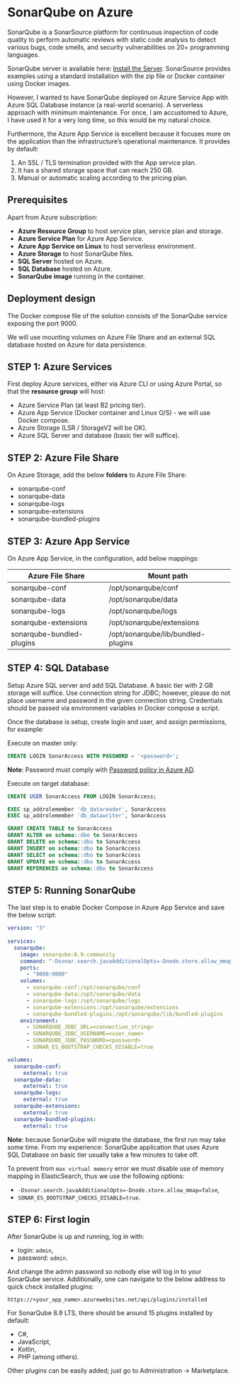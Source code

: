 # SonarQube on Azure

SonarQube is a SonarSource platform for continuous inspection of code quality to perform automatic reviews with static code analysis to detect various bugs, code smells, and security vulnerabilities on 20+ programming languages. 

SonarQube server is available here: [Install the Server](https://docs.sonarqube.org/latest/setup/install-server/). SonarSource provides examples using a standard installation with the zip file or Docker container using Docker images.

However, I wanted to have SonarQube deployed on Azure Service App with Azure SQL Database instance (a real-world scenario). A serverless approach with minimum maintenance. For once, I am accustomed to Azure, I have used it for a very long time, so this would be my natural choice.

Furthermore, the Azure App Service is excellent because it focuses more on the application than the infrastructure’s operational maintenance. It provides by default:

1. An SSL / TLS termination provided with the App service plan.
1. It has a shared storage space that can reach 250 GB.
1. Manual or automatic scaling according to the pricing plan.

## Prerequisites

Apart from Azure subscription:

- **Azure Resource Group** to host service plan, service plan and storage.
- **Azure Service Plan** for Azure App Service.
- **Azure App Service on Linux** to host serverless environment.
- **Azure Storage** to host SonarQube files.
- **SQL Server** hosted on Azure.
- **SQL Database** hosted on Azure.
- **SonarQube image** running in the container.

## Deployment design

The Docker compose file of the solution consists of the SonarQube service exposing the port 9000.

We will use mounting volumes on Azure File Share and an external SQL database hosted on Azure for data persistence.

## STEP 1: Azure Services

First deploy Azure services, either via Azure CLI or using Azure Portal, so that the **resource group** will host:

- Azure Service Plan (at least B2 pricing tier).
- Azure App Service (Docker container and Linux O/S) - we will use Docker compose.
- Azure Storage (LSR / StorageV2 will be OK).
- Azure SQL Server and database (basic tier will suffice).

## STEP 2: Azure File Share

On Azure Storage, add the below **folders** to Azure File Share:
- sonarqube-conf
- sonarqube-data
- sonarqube-logs
- sonarqube-extensions
- sonarqube-bundled-plugins

## STEP 3: Azure App Service

On Azure App Service, in the configuration, add below mappings:

| Azure File Share | Mount path |
|---|--- |
| sonarqube-conf | /opt/sonarqube/conf |
| sonarqube-data | /opt/sonarqube/data |
| sonarqube-logs | /opt/sonarqube/logs |
| sonarqube-extensions | /opt/sonarqube/extensions |
| sonarqube-bundled-plugins | /opt/sonarqube/lib/bundled-plugins |

## STEP 4: SQL Database

Setup Azure SQL server and add SQL Database. A basic tier with 2 GB storage will suffice. Use connection string for JDBC; however, please do not place username and password in the given connection string. Credentials should be passed via environment variables in Docker compose a script.

Once the database is setup, create login and user, and assign permissions, for example:

Execute on master only:
```sql
CREATE LOGIN SonarAccess WITH PASSWORD = '<password>';
```

**Note**: Password must comply with [Password policy in Azure AD](https://docs.microsoft.com/en-us/previous-versions/azure/jj943764(v=azure.100)).

Execute on target database:
```sql
CREATE USER SonarAccess FROM LOGIN SonarAccess; 

EXEC sp_addrolemember 'db_datareader', SonarAccess
EXEC sp_addrolemember 'db_datawriter', SonarAccess

GRANT CREATE TABLE to SonarAccess
GRANT ALTER on schema::dbo to SonarAccess
GRANT DELETE on schema::dbo to SonarAccess
GRANT INSERT on schema::dbo to SonarAccess
GRANT SELECT on schema::dbo to SonarAccess
GRANT UPDATE on schema::dbo to SonarAccess
GRANT REFERENCES on schema::dbo to SonarAccess
```

## STEP 5: Running SonarQube

The last step is to enable Docker Compose in Azure App Service and save the below script:

```yaml
version: "3"
   
services:
  sonarqube:
    image: sonarqube:8.9-community
    command: "-Dsonar.search.javaAdditionalOpts=-Dnode.store.allow_mmap=false"
    ports:
      - "9000:9000"
    volumes:
      - sonarqube-conf:/opt/sonarqube/conf
      - sonarqube-data:/opt/sonarqube/data
      - sonarqube-logs:/opt/sonarqube/logs
      - sonarqube-extensions:/opt/sonarqube/extensions
      - sonarqube-bundled-plugins:/opt/sonarqube/lib/bundled-plugins
    environment:
      - SONARQUBE_JDBC_URL=<connection_string>
      - SONARQUBE_JDBC_USERNAME=<user_name>
      - SONARQUBE_JDBC_PASSWORD=<password>
      - SONAR_ES_BOOTSTRAP_CHECKS_DISABLE=true

volumes:
  sonarqube-conf:
     external: true
  sonarqube-data:
     external: true
  sonarqube-logs:
     external: true
  sonarqube-extensions:
     external: true
  sonarqube-bundled-plugins:
     external: true
```

**Note**: because SonarQube will migrate the database, the first run may take some time. From my experience: SonarQube application that uses Azure SQL Database on basic tier usually take a few minutes to take off.

To prevent from `max virtual memory` error we must disable use of memory mapping in ElasticSearch, thus we use the following options:

- `-Dsonar.search.javaAdditionalOpts=-Dnode.store.allow_mmap=false`,
- `SONAR_ES_BOOTSTRAP_CHECKS_DISABLE=true`.

## STEP 6: First login

After SonarQube is up and running, log in with:

- login: `admin`,
- password: `admin`.

And change the admin password so nobody else will log in to your SonarQube service. Additionally, one can navigate to the below address to quick check installed plugins:

`https://<your_app_name>.azurewebsites.net/api/plugins/installed`

For SonarQube 8.9 LTS, there should be around 15 plugins installed by default:
- C#,
- JavaScript,
- Kotlin,
- PHP (among others).

Other plugins can be easily added; just go to Administration -> Marketplace.

